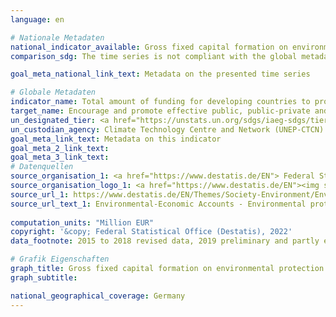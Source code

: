 ```yaml
---
language: en    

# Nationale Metadaten    
national_indicator_available: Gross fixed capital formation on environmental protection    
comparison_sdg: The time series is not compliant with the global metadata, but provides additional information.    

goal_meta_national_link_text: Metadata on the presented time series    

# Globale Metadaten    
indicator_name: Total amount of funding for developing countries to promote the development, transfer, dissemination and diffusion of environmentally sound technologies    
target_name: Encourage and promote effective public, public-private and civil society partnerships, building on the experience and resourcing strategies of partnerships    
un_designated_tier: <a href="https://unstats.un.org/sdgs/iaeg-sdgs/tier-classification/" title="Click here for more information on the UN tier classification."  target="_blank">Tier II</a>    
un_custodian_agency: Climate Technology Centre and Network (UNEP-CTCN)    
goal_meta_link_text: Metadata on this indicator    
goal_meta_2_link_text:     
goal_meta_3_link_text:         
# Datenquellen
source_organisation_1: <a href="https://www.destatis.de/EN"> Federal Statistical Office (Destatis) </a>
source_organisation_logo_1: <a href="https://www.destatis.de/EN"><img src="https://g205sdgs.github.io/sdg-indicators/public/OrgImgEn/destatis.png" alt="Logo destatis" style="height:60px; width:148px"/></a>
source_url_1: https://www.destatis.de/EN/Themes/Society-Environment/Environment/Environmental-Protection-Measures/Tables/environmental-protection-expenditure.html
source_url_text_1: Environmental-Economic Accounts - Environmental protection expenditure
    
computation_units: "Million EUR"    
copyright: '&copy; Federal Statistical Office (Destatis), 2022'    
data_footnote: 2015 to 2018 revised data, 2019 preliminary and partly estimated data.    

# Grafik Eigenschaften    
graph_title: Gross fixed capital formation on environmental protection
graph_subtitle:     

national_geographical_coverage: Germany    
---
```


<span></span>